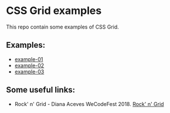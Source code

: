 # CSS Grid examples

This repo contain some examples of CSS Grid.

## Examples:
* [example-01](./example-01/example-01.html)
* [example-02](./example-02/example-02.html)
* [example-03](./example-03/example-03.html)


## Some useful links:
* Rock' n' Grid - Diana Aceves WeCodeFest 2018. [Rock' n' Grid](https://www.youtube.com/watch?v=p7oXrr9yjXY)
